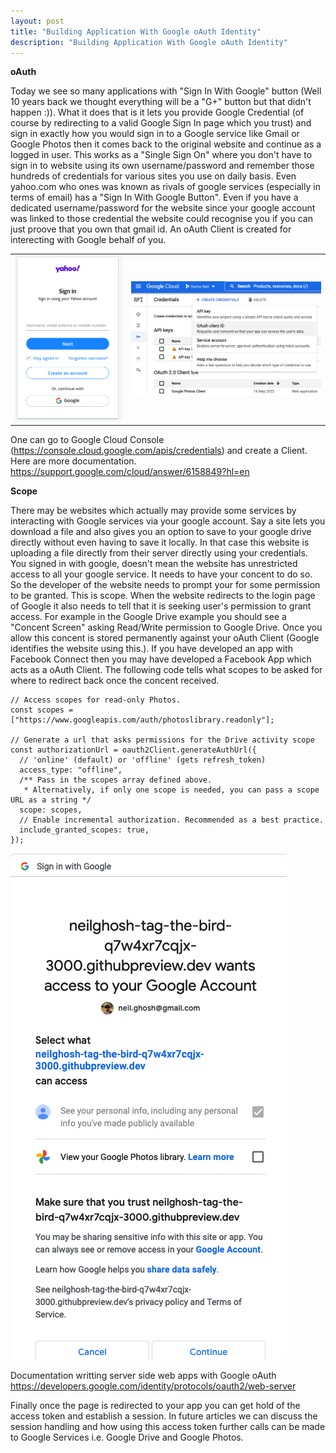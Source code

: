 ```yaml
---
layout: post
title: "Building Application With Google oAuth Identity"
description: "Building Application With Google oAuth Identity"
--- 
```

**oAuth**

Today we see so many applications with "Sign In With Google" button (Well 10 years back we thought everything will be a "G+" button but that didn't happen :)). What it does that is it lets you provide Google Credential (of course by redirecting to a valid Google Sign In page which you trust) and sign in exactly how you would sign in to a Google service like Gmail or Google Photos then it comes back to the original website and continue as a logged in user. This works as a "Single Sign On" where you don't have to sign in to website using its own username/password and remember those hundreds of credentials for various sites you use on daily basis. Even yahoo.com who ones was known as rivals of google services (especially in terms of email) has a "Sign In With Google Button". Even if you have a dedicated username/password for the website since your google account was linked to those credential the website could recognise you if you can just proove that you own that gmail id. An oAuth Client is created for interecting with Google behalf of you.

<table>
  <tr>
    <td>
<img src="./yahoo-signin.png" /> </td><td> <img src="google-oauth-client.png" /> 
    </td>
    </tr>
  </table>

One can go to Google Cloud Console (https://console.cloud.google.com/apis/credentials) and create a Client. Here are more documentation.
https://support.google.com/cloud/answer/6158849?hl=en

**Scope**

There may be websites which actually may provide some services by interacting with Google services via your google account. Say a site lets you download a file and also gives you an option to save to your google drive directly without even having to save it locally. In that case this website is uploading a file directly from their server directly using your credentials. You signed in with google, doesn't mean the website has unrestricted access to all your google service. It needs to have your concent to do so. So the developer of the website needs to prompt your for some permission to be granted. This is scope. When the website redirects to the login page of Google it also needs to tell that it is seeking user's permission to grant access. For example in the Google Drive example you should see a "Concent Screen" asking Read/Write permission to Google Drive. Once you allow this concent is stored permanently against your oAuth Client (Google identifies the website using this.). If you have developed an app with Facebook Connect then you may have developed a Facebook App which acts as a oAuth Client. The following code tells what scopes to be asked for where to redirect back once the concent received.

```
// Access scopes for read-only Photos.
const scopes = ["https://www.googleapis.com/auth/photoslibrary.readonly"];

// Generate a url that asks permissions for the Drive activity scope
const authorizationUrl = oauth2Client.generateAuthUrl({
  // 'online' (default) or 'offline' (gets refresh_token)
  access_type: "offline",
  /** Pass in the scopes array defined above.
   * Alternatively, if only one scope is needed, you can pass a scope URL as a string */
  scope: scopes,
  // Enable incremental authorization. Recommended as a best practice.
  include_granted_scopes: true,
});
```

![Consent Screen](./consent-screen.png) 

Documentation writting server side web apps with Google oAuth 
https://developers.google.com/identity/protocols/oauth2/web-server

Finally once the page is redirected to your app you can get hold of the access token and establish a session. In future articles we can discuss the session handling and how using this access token further calls can be made to Google Services i.e. Google Drive and Google Photos.

